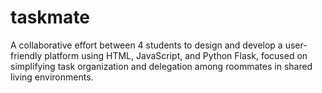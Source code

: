 # taskmate
A collaborative effort between 4 students to design and develop a user-friendly platform using HTML, JavaScript, and Python Flask, focused on simplifying task organization and delegation among roommates in shared living environments.
